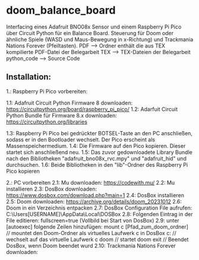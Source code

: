 # doom_balance_board

Interfacing eines Adafruit BNO08x Sensor und einem Raspberry Pi Pico über Circuit Python für ein Balance Board.
Steuerung für Doom oder ähnliche Spiele (WASD und Maus-Bewegung in x-Richtung) und Trackmania Nations Forever (Pfeiltasten).
PDF --> Ordner enthält die aus TEX kompilierte PDF-Datei der Belegarbeit
TEX --> TEX-Dateien der Belegarbeit
python_code --> Source Code 

Installation:
-------------

1.: Raspberry Pi Pico vorbereiten:

1.1: Adafruit Circuit Python Firmware 8 downloaden: https://circuitpython.org/board/raspberry_pi_pico/
1.2: Adarfuit Circuit Python Bundle für Firmware 8.x downloaden: https://circuitpython.org/libraries

1.3: Raspberry Pi Pico bei gedrückter BOTSEL-Taste an den PC anschließen, sodass er in den Bootloader wechselt. Der Pico erscheint als Massenspeichermedium.
1.4: Die Firmware auf den Pico kopieren. Dieser startet sich anschließend neu.
1.5: Das zuvor gedownloadete Library Bundle nach den Bibliotheken "adafruit_bno08x_rvc.mpy" und "adafruit_hid" und durchsuchen.
1.6: Beide Bibliotheken in den "lib"-Ordner des Raspberry Pi Pico kopieren

2.: PC vorbereiten
2.1: Mu downloaden: https://codewith.mu/
2.2: Mu installieren
2.3: DosBox downloaden: https://www.dosbox.com/download.php?main=1
2.4: DosBox installieren
2.5: Doom downloaden: https://archive.org/details/doom_20231012
2.6: Doom in ein Verzeichnis entpacken
2.7: DosBox Configuration File aufrufen: C:\Users\[USERNAME]\AppData\Local\DOSBox
2.8: Folgenden Eintrag in der File editieren: fullscreen=true (Vollbild bei Start von DosBox)
2.9: unter [autoexec] folgende Zeilen hinzufügen:
                                                                    mount c [Pfad_zum_doom_ordner]            // mountet den Doom-Ordner als virtuelles Laufwerk c in DosBox
                                                                    c:                                        // wechselt auf das virtuelle Laufwerk c
                                                                    doom                                      // startet doom
                                                                    exit                                      // Beendet DosBox, wenn Doom beendet wurd
2.10: Trackmania Nations Forever downloaden:  

